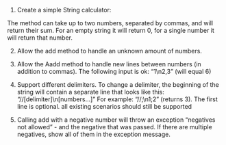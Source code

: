 1. Create a simple String calculator: 

The method can take up to two numbers, separated by commas, and will return their sum. For an empty string it will return 0, for a single number it will return that number. 


2. Allow the add method to handle an unknown amount of numbers.


3. Allow the Aadd method to handle new lines between numbers (in addition to commas).
The following input is ok: “1\n2,3” (will equal 6)


4. Support different delimiters. To change a delimiter, the beginning of the string will contain a separate line that looks like this:
“//[delimiter]\n[numbers...]” For example: “//;\n1;2” (returns 3).
The first line is optional. all existing scenarios should still be supported


5. Calling add with a negative number will throw an exception “negatives not allowed” - and the negative that was passed. 
If there are multiple negatives, show all of them in the exception message.
